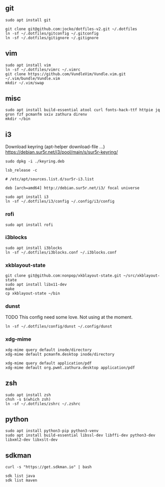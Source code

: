 ## git

```
sudo apt install git
```

```
git clone git@github.com:jocko/dotfiles-v2.git ~/.dotfiles
ln -sf ~/.dotfiles/gitconfig ~/.gitconfig
ln -sf ~/.dotfiles/gitignore ~/.gitignore
```

## vim

```
sudo apt install vim
ln -sf ~/.dotfiles/vimrc ~/.vimrc
git clone https://github.com/VundleVim/Vundle.vim.git ~/.vim/bundle/Vundle.vim
mkdir ~/.vim/swap
```

## misc

```
sudo apt install build-essential atool curl fonts-hack-ttf httpie jq gron fzf pcmanfm sxiv zathura direnv
mkdir ~/bin
```

## i3

Download keyring (apt-helper download-file ...)
https://debian.sur5r.net/i3/pool/main/s/sur5r-keyring/
```
sudo dpkg -i ./keyring.deb
```

```
lsb_release -c
```

```
# /etc/apt/sources.list.d/sur5r-i3.list

deb [arch=amd64] http://debian.sur5r.net/i3/ focal universe
```

```
sudo apt install i3
ln -sf ~/.dotfiles/i3/config ~/.config/i3/config 
```


### rofi

```
sudo apt install rofi
```

### i3blocks

```
sudo apt install i3blocks
ln -sf ~/.dotfiles/i3blocks.conf ~/.i3blocks.conf
```

### xkblayout-state


```
git clone git@github.com:nonpop/xkblayout-state.git ~/src/xkblayout-state
sudo apt install libx11-dev
make
cp xkblayout-state ~/bin
```

### dunst

TODO This config need some love. Not using at the moment.

```
ln -sf ~/.dotfiles/config/dunst ~/.config/dunst
```

### xdg-mime

```
xdg-mime query default inode/directory
xdg-mime default pcmanfm.desktop inode/directory

xdg-mime query default application/pdf
xdg-mime default org.pwmt.zathura.desktop application/pdf
```

## zsh

```
sudo apt install zsh
chsh -s $(which zsh)
ln -sf ~/.dotfiles/zshrc ~/.zshrc
```

## python

```
sudo apt install python3-pip python3-venv
sudo apt install build-essential libssl-dev libffi-dev python3-dev libxml2-dev libxslt-dev
```

## sdkman

```
curl -s "https://get.sdkman.io" | bash
```

```
sdk list java
sdk list maven
```
